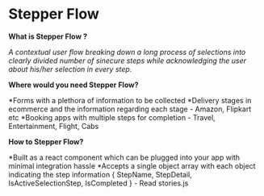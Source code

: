 # Stepper Flow

**What is Stepper Flow ?**

  *A contextual user flow breaking down a long process of selections into clearly divided number of sinecure steps while         acknowledging the user about his/her selection in every step.*
  
**Where would you need Stepper Flow?**

  *Forms with a plethora of information to be collected
  *Delivery stages in ecommerce and the information regarding each stage - Amazon, Flipkart etc
  *Booking apps with multiple steps for completion - Travel, Entertainment, Flight, Cabs
 
 **How to Stepper Flow?**
 
  *Built as a react component which can be plugged into your app with minimal integration hassle
  *Accepts a single object array with each object indicating the step information { StepName, StepDetail,                       IsActiveSelectionStep, IsCompleted } - Read stories.js 
  
    
    
